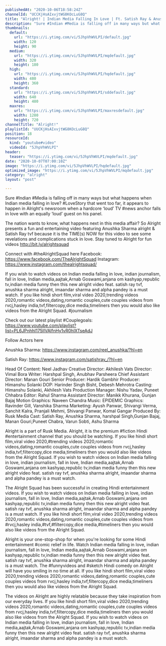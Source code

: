 ```yaml
---
publishedAt: "2020-10-06T18:58:24Z"
channelId: "UCCKjHsAIxvjtWG8KOcLuG8Q"
title: "Alright! | Indian Media Falling In Love | Ft. Satish Ray & Anushka Sharma"
description: "Sure #Indian #Media is falling off in many ways but what happens when Indian media falling in love? #LoveStory that went too far, it appears to happen in Alright's newsroom when a hardcore ‘loud’ TV #news anchor falls in love with an equally ‘loud’ guest on his panel.\n\nThe nation wants to know, what happens next in this media affair? So Alright presents a fun and entertaining video featuring Anushka Sharma alright & Satish Ray tvf because it is the TIME(s) NOW for this video to see some revelations and complications stuck in love. Stay tuned to Alright for fun videos http://bit.ly/alrightsquad\n\nConnect with #theAlrightSquad here\nFacebook: https://www.facebook.com/TheAlrightSquad\nInstagram: https://www.instagram.com/thealrightsquad/\n\nIf you wish to watch videos on Indian media falling in love, indian journalism, fall in love, Indian media,aajtak,Arnab Goswami,anjana om kashyap,republic tv,indian media funny then this new alright video feat.  satish ray tvf, anushka sharma alright, imaandar sharma and  alpha pandey is a must watch. If you like hindi short film,viral video 2020,trending videos 2020,romantic videos,dating,romantic couples,cute couples videos from rvcj,hasley india,tvf,filtercopy,dice media,timeliners then you would also like videos from the Alright Squad. #journalism\n\nCheck out our latest playlist #Couplegoals: https://www.youtube.com/playlist?list=PL6JPnhhI175lIVAlfnHy1vR0hlXTseAdJ\n\nFollow Actors here\n\nAnushka Sharma: https://www.instagram.com/reel_anushka/?hl=en\n\nSatish Ray: https://www.instagram.com/satishray_/?hl=en\n\nHead Of Content: Neel Jadhav\nCreative Director: Akhilesh Vats\nDirector: Vimal Bora\nWriter: Harshpal Singh, Anubhav Parsheera\nChief Assistant Director: Manan Gouri\nSenior Producer: Hardik Gambhir\nProducer: Himanshu Solanki\n DOP: Harinder Singh Bisht, Debesh Mehrotra \nCasting: Himanshu Solanki, Akhilesh Vats\nProduction Manager: Nishu Yadav, Puneet Chhabra\nEditor: Rahul Sharma\nAssistant Director: Manikk Khurana, Gunjan Bajaj\nMotion Graphics: Naveen Chandra\nMusic: EPIDEMIC \nGraphics: Ravinder Gill, Vanshika Sharma\nMarketing: Ayush Panwar, Shivangi Verma, Sanchit Kalra, Pranjali Mehmi, Shivangi Panwar, Komal Gangar\nProduced By:  Rusk Media\nCast: Satish Ray, Anushka Sharma, harshpal Singh,Gunjan Bajaj, Manan Gouri,Puneet Chabra, Varun Sobti, Ashu Sharma\n\nAlright is a part of Rusk Media. Alright, it is the premium #fiction Hindi #entertainment channel that you should be watching. If you like hindi short film,viral video 2020,#trending videos 2020,romantic videos,dating,romantic couples,cute couples videos from rvcj,hasley india,tvf,filtercopy,dice media,timeliners then you would also like videos from the Alright Squad. If you wish to watch videos on Indian media falling in love, indian journalism, fall in love, Indian media,aajtak,Arnab Goswami,anjana om kashyap,republic tv,indian media funny then this new alright video feat.  satish ray tvf, anushka sharma alright, imaandar sharma and  alpha pandey is a must watch. \n\nThe Alright Squad has been successful in creating Hindi entertainment videos. If you wish to watch videos on Indian media falling in love, indian journalism, fall in love, Indian media,aajtak,Arnab Goswami,anjana om kashyap,republic tv,indian media funny then this new alright video feat.  satish ray tvf, anushka sharma alright, imaandar sharma and  alpha pandey is a must watch. If you like hindi short film,viral video 2020,trending videos 2020,romantic videos,dating,romantic couples,cute couples videos from #rvcj,hasley india,#tvf,#filtercopy,dice media,#timeliners then you would also like videos from the Alright Squad.\n\nAlright is your one-stop-shop for when you're looking for some Hindi entertainment #comic relief in life. Watch Indian media falling in love, indian journalism, fall in love, Indian media,aajtak,Arnab Goswami,anjana om kashyap,republic tv,indian media funny then this new alright video feat.  satish ray tvf, anushka sharma alright, imaandar sharma and  alpha pandey is a must watch. The #funnyvideos and #sketch Hindi comedy on Alright will have you smiling in no time at all. If you like hindi short film,viral video 2020,trending videos 2020,romantic videos,dating,romantic couples,cute couples videos from rvcj,hasley india,tvf,filtercopy,dice media,timeliners then you would also like videos from the Alright Squad.\n\nThe videos on Alright are highly relatable because they take inspiration from our everyday lives. If you like hindi short film,viral video 2020,trending videos 2020,romantic videos,dating,romantic couples,cute couples videos from rvcj,hasley india,tvf,filtercopy,dice media,timeliners then you would also like videos from the Alright Squad. If you wish to watch videos on Indian media falling in love, indian journalism, fall in love, Indian media,aajtak,Arnab Goswami,anjana om kashyap,republic tv,indian media funny then this new alright video feat.  satish ray tvf, anushka sharma alright, imaandar sharma and  alpha pandey is a must watch."
thumbnails:
  default:
    url: "https://i.ytimg.com/vi/5JhpVhWVLPI/default.jpg"
    width: 120
    height: 90
  medium:
    url: "https://i.ytimg.com/vi/5JhpVhWVLPI/mqdefault.jpg"
    width: 320
    height: 180
  high:
    url: "https://i.ytimg.com/vi/5JhpVhWVLPI/hqdefault.jpg"
    width: 480
    height: 360
  standard:
    url: "https://i.ytimg.com/vi/5JhpVhWVLPI/sddefault.jpg"
    width: 640
    height: 480
  maxres:
    url: "https://i.ytimg.com/vi/5JhpVhWVLPI/maxresdefault.jpg"
    width: 1280
    height: 720
channelTitle: "Alright!"
playlistId: "UUCKjHsAIxvjtWG8KOcLuG8Q"
position: 18
resourceId:
  kind: "youtube#video"
  videoId: "5JhpVhWVLPI"
header:
  teaser: "https://i.ytimg.com/vi/5JhpVhWVLPI/mqdefault.jpg"
date: "2020-10-07T07:00:10Z"
image: "https://i.ytimg.com/vi/5JhpVhWVLPI/hqdefault.jpg"
optimized_image: "https://i.ytimg.com/vi/5JhpVhWVLPI/mqdefault.jpg"
category: "alright"
layout: "post"

---
```

Sure #Indian #Media is falling off in many ways but what happens when Indian media falling in love? #LoveStory that went too far, it appears to happen in Alright's newsroom when a hardcore ‘loud’ TV #news anchor falls in love with an equally ‘loud’ guest on his panel.

The nation wants to know, what happens next in this media affair? So Alright presents a fun and entertaining video featuring Anushka Sharma alright & Satish Ray tvf because it is the TIME(s) NOW for this video to see some revelations and complications stuck in love. Stay tuned to Alright for fun videos http://bit.ly/alrightsquad

Connect with #theAlrightSquad here
Facebook: https://www.facebook.com/TheAlrightSquad
Instagram: https://www.instagram.com/thealrightsquad/

If you wish to watch videos on Indian media falling in love, indian journalism, fall in love, Indian media,aajtak,Arnab Goswami,anjana om kashyap,republic tv,indian media funny then this new alright video feat.  satish ray tvf, anushka sharma alright, imaandar sharma and  alpha pandey is a must watch. If you like hindi short film,viral video 2020,trending videos 2020,romantic videos,dating,romantic couples,cute couples videos from rvcj,hasley india,tvf,filtercopy,dice media,timeliners then you would also like videos from the Alright Squad. #journalism

Check out our latest playlist #Couplegoals: https://www.youtube.com/playlist?list=PL6JPnhhI175lIVAlfnHy1vR0hlXTseAdJ

Follow Actors here

Anushka Sharma: https://www.instagram.com/reel_anushka/?hl=en

Satish Ray: https://www.instagram.com/satishray_/?hl=en

Head Of Content: Neel Jadhav
Creative Director: Akhilesh Vats
Director: Vimal Bora
Writer: Harshpal Singh, Anubhav Parsheera
Chief Assistant Director: Manan Gouri
Senior Producer: Hardik Gambhir
Producer: Himanshu Solanki
 DOP: Harinder Singh Bisht, Debesh Mehrotra 
Casting: Himanshu Solanki, Akhilesh Vats
Production Manager: Nishu Yadav, Puneet Chhabra
Editor: Rahul Sharma
Assistant Director: Manikk Khurana, Gunjan Bajaj
Motion Graphics: Naveen Chandra
Music: EPIDEMIC 
Graphics: Ravinder Gill, Vanshika Sharma
Marketing: Ayush Panwar, Shivangi Verma, Sanchit Kalra, Pranjali Mehmi, Shivangi Panwar, Komal Gangar
Produced By:  Rusk Media
Cast: Satish Ray, Anushka Sharma, harshpal Singh,Gunjan Bajaj, Manan Gouri,Puneet Chabra, Varun Sobti, Ashu Sharma

Alright is a part of Rusk Media. Alright, it is the premium #fiction Hindi #entertainment channel that you should be watching. If you like hindi short film,viral video 2020,#trending videos 2020,romantic videos,dating,romantic couples,cute couples videos from rvcj,hasley india,tvf,filtercopy,dice media,timeliners then you would also like videos from the Alright Squad. If you wish to watch videos on Indian media falling in love, indian journalism, fall in love, Indian media,aajtak,Arnab Goswami,anjana om kashyap,republic tv,indian media funny then this new alright video feat.  satish ray tvf, anushka sharma alright, imaandar sharma and  alpha pandey is a must watch. 

The Alright Squad has been successful in creating Hindi entertainment videos. If you wish to watch videos on Indian media falling in love, indian journalism, fall in love, Indian media,aajtak,Arnab Goswami,anjana om kashyap,republic tv,indian media funny then this new alright video feat.  satish ray tvf, anushka sharma alright, imaandar sharma and  alpha pandey is a must watch. If you like hindi short film,viral video 2020,trending videos 2020,romantic videos,dating,romantic couples,cute couples videos from #rvcj,hasley india,#tvf,#filtercopy,dice media,#timeliners then you would also like videos from the Alright Squad.

Alright is your one-stop-shop for when you're looking for some Hindi entertainment #comic relief in life. Watch Indian media falling in love, indian journalism, fall in love, Indian media,aajtak,Arnab Goswami,anjana om kashyap,republic tv,indian media funny then this new alright video feat.  satish ray tvf, anushka sharma alright, imaandar sharma and  alpha pandey is a must watch. The #funnyvideos and #sketch Hindi comedy on Alright will have you smiling in no time at all. If you like hindi short film,viral video 2020,trending videos 2020,romantic videos,dating,romantic couples,cute couples videos from rvcj,hasley india,tvf,filtercopy,dice media,timeliners then you would also like videos from the Alright Squad.

The videos on Alright are highly relatable because they take inspiration from our everyday lives. If you like hindi short film,viral video 2020,trending videos 2020,romantic videos,dating,romantic couples,cute couples videos from rvcj,hasley india,tvf,filtercopy,dice media,timeliners then you would also like videos from the Alright Squad. If you wish to watch videos on Indian media falling in love, indian journalism, fall in love, Indian media,aajtak,Arnab Goswami,anjana om kashyap,republic tv,indian media funny then this new alright video feat.  satish ray tvf, anushka sharma alright, imaandar sharma and  alpha pandey is a must watch.